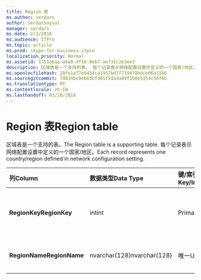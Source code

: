 ```yaml
---
title: Region 表
ms.author: serdars
author: SerdarSoysal
manager: serdars
ms.date: 2/1/2018
ms.audience: ITPro
ms.topic: article
ms.prod: skype-for-business-itpro
localization_priority: Normal
ms.assetid: 1751a6aa-a6e8-4f16-8eb7-ae731c2e3ee3
description: 区域表是一个支持的表。 每个记录表示网络配置设置中定义的一个国家/地区。
ms.openlocfilehash: 20fe1e77e9454ca1957bd7f719478bdce06a1166
ms.sourcegitcommit: 7d819bc9eb63bfd85f5dada09f1b8e5354c56f6b
ms.translationtype: MT
ms.contentlocale: zh-CN
ms.lasthandoff: 03/28/2018
---
```

# <a name="region-table"></a><span data-ttu-id="56be2-104">Region 表</span><span class="sxs-lookup"><span data-stu-id="56be2-104">Region table</span></span>
 
<span data-ttu-id="56be2-105">区域表是一个支持的表。</span><span class="sxs-lookup"><span data-stu-id="56be2-105">The Region table is a supporting table.</span></span> <span data-ttu-id="56be2-106">每个记录表示网络配置设置中定义的一个国家/地区。</span><span class="sxs-lookup"><span data-stu-id="56be2-106">Each record represents one country/region defined in network configuration setting.</span></span>
  
|<span data-ttu-id="56be2-107">**列**</span><span class="sxs-lookup"><span data-stu-id="56be2-107">**Column**</span></span>|<span data-ttu-id="56be2-108">**数据类型**</span><span class="sxs-lookup"><span data-stu-id="56be2-108">**Data Type**</span></span>|<span data-ttu-id="56be2-109">**键/索引**</span><span class="sxs-lookup"><span data-stu-id="56be2-109">**Key/Index**</span></span>|<span data-ttu-id="56be2-110">**详细信息**</span><span class="sxs-lookup"><span data-stu-id="56be2-110">**Details**</span></span>|
|:-----|:-----|:-----|:-----|
|<span data-ttu-id="56be2-111">**RegionKey**</span><span class="sxs-lookup"><span data-stu-id="56be2-111">**RegionKey**</span></span> <br/> |<span data-ttu-id="56be2-112">int</span><span class="sxs-lookup"><span data-stu-id="56be2-112">int</span></span>  <br/> |<span data-ttu-id="56be2-113">Primary</span><span class="sxs-lookup"><span data-stu-id="56be2-113">Primary</span></span>  <br/> |<span data-ttu-id="56be2-114">标识的国家/地区的唯一编号。</span><span class="sxs-lookup"><span data-stu-id="56be2-114">Unique number identifying the country/region.</span></span>  <br/> |
|<span data-ttu-id="56be2-115">**RegionName**</span><span class="sxs-lookup"><span data-stu-id="56be2-115">**RegionName**</span></span> <br/> |<span data-ttu-id="56be2-116">nvarchar(128)</span><span class="sxs-lookup"><span data-stu-id="56be2-116">nvarchar(128)</span></span>  <br/> |<span data-ttu-id="56be2-117">唯一</span><span class="sxs-lookup"><span data-stu-id="56be2-117">Unique</span></span>  <br/> |<span data-ttu-id="56be2-118">国家/地区的名称。</span><span class="sxs-lookup"><span data-stu-id="56be2-118">The name of the country/region.</span></span>  <br/> |
   


